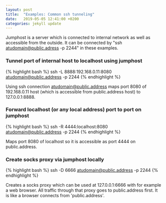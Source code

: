 ```yaml
---
layout: post
title:  "Examples: Common ssh tunneling"
date:   2019-05-05 12:41:00 +0200
categories: jekyll update
---
```


Jumphost is a server which is connected to internal network as well as accessible from the outside. It can be connected by "ssh atudomain@public.adress -p 2244" in these examples.

### Tunnel port of internal host to localhost using jumphost

{% highlight bash %}
ssh -L 8888:192.168.0.11:8080 atudomain@public.address -p 2244
{% endhighlight %}

Using ssh connection atudomain@public.address maps port 8080 of 192.168.0.11 host (which is accessible from public.address host) to 127.0.0.1:8888.

### Forward localhost (or any local address) port to port on jumphost

{% highlight bash %}
ssh -R 4444:localhost:8080 atudomain@public.address -p 2244
{% endhighlight %}

Maps port 8080 of localhost so it is accessible as port 4444 on public.address.

### Create socks proxy via jumphost locally

{% highlight bash %}
ssh -D 6666 atudomain@public.address -p 2244
{% endhighlight %}

Creates a socks proxy which can be used at 127.0.0.1:6666 with for example a web browser. All traffic through that proxy goes to public.address first. It is like a browser connects from 'public.address'.

